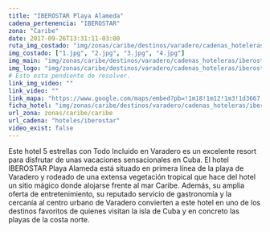 ```yaml
---
title: "IBEROSTAR Playa Alameda"
cadena_pertenencia: "IBEROSTAR"
zona: "Caribe"
date: 2017-09-26T13:31:11-03:00
ruta_img_costado: "img/zonas/caribe/destinos/varadero/cadenas_hoteleras/iberostar/iberostar_playa_alameda/imagenes_hotel/"
img_costado: ["1.jpg", "2.jpg", "3.jpg", "4.jpg"]
img_main: "img/zonas/caribe/destinos/varadero/cadenas_hoteleras/iberostar/iberostar_playa_alameda/iberostar_playa_alameda.jpg"
img_logo: "img/zonas/caribe/destinos/varadero/cadenas_hoteleras/iberostar/iberostar_playa_alameda/logo_hotel/logo_iberostar_playa_alameda.jpg"
# Esto esta pendiente de resolver.
link_img_video: ""
link_video: ""
link_mapa: "https://www.google.com/maps/embed?pb=!1m18!1m12!1m3!1d3667.1643616089177!2d-81.13518868502896!3d23.20067998486314!2m3!1f0!2f0!3f0!3m2!1i1024!2i768!4f13.1!3m3!1m2!1s0x88d39f1701c4336d%3A0xbd5fa7d2beeeaf15!2sIBEROSTAR+Playa+Alameda!5e0!3m2!1ses!2scl!4v1509648643997"
ficha_hotel: "img/zonas/caribe/destinos/varadero/cadenas_hoteleras/iberostar/iberostar_playa_alameda/iberostar_playa_alameda.pdf"
url_zona: zonas/caribe/caribe
url_cadena: "hoteles/iberostar"
video_exist: false
---
```

Este hotel 5 estrellas con Todo Incluido en Varadero es un excelente resort para disfrutar de unas vacaciones sensacionales en Cuba. El hotel IBEROSTAR Playa Alameda está situado en primera línea de la playa de Varadero y rodeado de una extensa vegetación tropical que hace del hotel un sitio mágico donde alojarse frente al mar Caribe. Además, su amplia oferta de entretenimiento, su reputado servicio de gastronomía y la cercanía al centro urbano de Varadero convierten a este hotel en uno de los destinos favoritos de quienes visitan la isla de Cuba y en concreto las playas de la costa norte.

